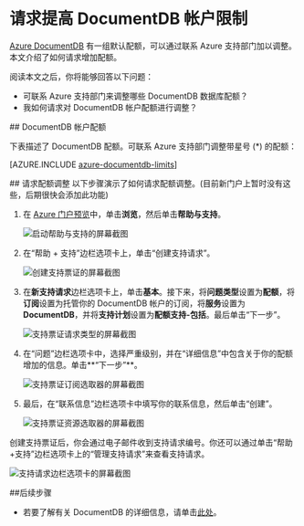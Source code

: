 <properties
	pageTitle="请求增加 DocumentDB 帐户配额 | Azure"
	description="了解如何请求对 DocumentDB 数据库配额（如文档存储空间和每个集合的吞吐量）的调整。"
	services="documentdb"
	authors="AndrewHoh"
	manager="jhubbard"
	editor="monicar"
	documentationCenter=""/>

<tags
	ms.service="documentdb"
	ms.date="07/14/2016"
	wacn.date="08/01/2016"/>

# 请求提高 DocumentDB 帐户限制

[Azure DocumentDB](/services/documentdb/) 有一组默认配额，可以通过联系 Azure 支持部门加以调整。本文介绍了如何请求增加配额。

阅读本文之后，你将能够回答以下问题：

-	可联系 Azure 支持部门来调整哪些 DocumentDB 数据库配额？
-	我如何请求对 DocumentDB 帐户配额进行调整？

##<a id="Quotas"></a> DocumentDB 帐户配额

下表描述了 DocumentDB 配额。可联系 Azure 支持部门调整带星号 (*) 的配额：

[AZURE.INCLUDE [azure-documentdb-limits](../../includes/azure-documentdb-limits.md)]


##<a id="RequestQuotaIncrease"></a> 请求配额调整
以下步骤演示了如何请求配额调整。(目前新门户上暂时没有这些，后期很快会添加此功能)

1. 在 [Azure 门户预览](https://portal.azure.cn)中，单击**浏览**，然后单击**帮助与支持**。

	![启动帮助与支持的屏幕截图](./media/documentdb-increase-limits/helpsupport.png)

2. 在“帮助 + 支持”边栏选项卡上，单击“创建支持请求”。

	![创建支持票证的屏幕截图](./media/documentdb-increase-limits/getsupport.png)

3. 在**新支持请求**边栏选项卡上，单击**基本**。接下来，将**问题类型**设置为**配额**，将**订阅**设置为托管你的 DocumentDB 帐户的订阅，将**服务**设置为 **DocumentDB**，并将**支持计划**设置为**配额支持-包括**。最后单击“下一步”。

	![支持票证请求类型的屏幕截图](./media/documentdb-increase-limits/supportrequest1.png)

4. 在“问题”边栏选项卡中，选择严重级别，并在“详细信息”中包含关于你的配额增加的信息。单击**“下一步”**。

	![支持票证订阅选取器的屏幕截图](./media/documentdb-increase-limits/supportrequest2.png)

5. 最后，在“联系信息”边栏选项卡中填写你的联系信息，然后单击“创建”。

	![支持票证资源选取器的屏幕截图](./media/documentdb-increase-limits/supportrequest3.png)

创建支持票证后，你会通过电子邮件收到支持请求编号。你还可以通过单击“帮助+支持”边栏选项卡上的“管理支持请求”来查看支持请求。

![支持请求边栏选项卡的屏幕截图](./media/documentdb-increase-limits/supportrequest4.png)


##<a name="NextSteps"></a>后续步骤
- 若要了解有关 DocumentDB 的详细信息，请单击[此处](/services/documentdb/)。

<!---HONumber=Mooncake_0725_2016-->